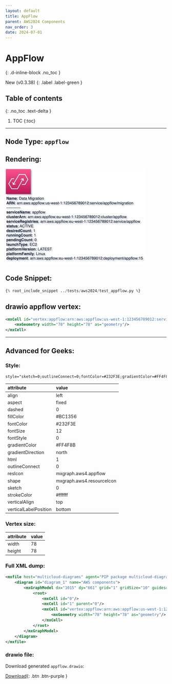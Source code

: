 ```yaml
---
layout: default
title: AppFlow
parent: AWS2024 Components
nav_order: 3
date: 2024-07-01
---
```


# AppFlow
{: .d-inline-block .no_toc }

New (v0.3.38)
{: .label .label-green }

## Table of contents
{: .no_toc .text-delta }

1. TOC
{:toc}

---


## Node Type: ``appflow``

## Rendering:

![lambda](output/jpg/appflow.jpg)

## Code Snippet:

```python
{% root_include_snippet ../tests/aws2024/test_appflow.py %}
```

## drawio appflow vertex:

```xml
<mxCell id="vertex:appflow:arn:aws:appflow:us-west-1:123456789012:service/appflow/migration" parent="1" vertex="1">
    <mxGeometry width="78" height="78" as="geometry"/>
</mxCell>
```
---

## Advanced for Geeks:

### Style:
```html
style="sketch=0;outlineConnect=0;fontColor=#232F3E;gradientColor=#FF4F8B;gradientDirection=north;fillColor=#BC1356;strokeColor=#ffffff;dashed=0;verticalLabelPosition=bottom;verticalAlign=top;align=left;html=1;fontSize=12;fontStyle=0;aspect=fixed;shape=mxgraph.aws4.resourceIcon;resIcon=mxgraph.aws4.appflow;"
```

| attribute | value |
|:----------|:------|
|align| left |
|aspect| fixed |
|dashed| 0 |
|fillColor| #BC1356 |
|fontColor| #232F3E |
|fontSize| 12 |
|fontStyle| 0 |
|gradientColor| #FF4F8B |
|gradientDirection| north |
|html| 1 |
|outlineConnect| 0 |
|resIcon| mxgraph.aws4.appflow |
|shape| mxgraph.aws4.resourceIcon |
|sketch| 0 |
|strokeColor| #ffffff |
|verticalAlign| top |
|verticalLabelPosition| bottom |

### Vertex size:

| attribute | value |
|:---------|:-----------|
| width    | 78  |
| height   |78|

### Full XML dump:
```xml
<mxfile host="multicloud-diagrams" agent="PIP package multicloud-diagrams. Generate resources in draw.io compatible format for Cloud infrastructure. Copyrights @ Roman Tsypuk 2023. MIT license." type="MultiCloud">
    <diagram id="diagram_1" name="AWS components">
        <mxGraphModel dx="1015" dy="661" grid="1" gridSize="10" guides="1" tooltips="1" connect="1" arrows="1" fold="1" page="1" pageScale="1" pageWidth="850" pageHeight="1100" math="0" shadow="1">
            <root>
                <mxCell id="0"/>
                <mxCell id="1" parent="0"/>
                <mxCell id="vertex:appflow:arn:aws:appflow:us-west-1:123456789012:service/appflow/migration" value="&lt;b&gt;Name&lt;/b&gt;: Data Migration&lt;BR&gt;&lt;b&gt;ARN&lt;/b&gt;: arn:aws:appflow:us-west-1:123456789012:service/appflow/migration&lt;BR&gt;-----------&lt;BR&gt;&lt;b&gt;serviceName&lt;/b&gt;: appflow&lt;BR&gt;&lt;b&gt;clusterArn&lt;/b&gt;: arn:aws:appflow:eu-west-1:123456789012:cluster/appflow&lt;BR&gt;&lt;b&gt;serviceRegistries&lt;/b&gt;: arn:aws:appflow:eu-west-1:123456789012:service/appflow&lt;BR&gt;&lt;b&gt;status&lt;/b&gt;: ACTIVE&lt;BR&gt;&lt;b&gt;desiredCount&lt;/b&gt;: 1&lt;BR&gt;&lt;b&gt;runningCount&lt;/b&gt;: 1&lt;BR&gt;&lt;b&gt;pendingCount&lt;/b&gt;: 0&lt;BR&gt;&lt;b&gt;launchType&lt;/b&gt;: EC2&lt;BR&gt;&lt;b&gt;platformVersion&lt;/b&gt;: LATEST&lt;BR&gt;&lt;b&gt;platformFamily&lt;/b&gt;: Linux&lt;BR&gt;&lt;b&gt;deployment&lt;/b&gt;: arn:aws:appflow:eu-west-1:123456789012:deployment/appflow:15" style="sketch=0;outlineConnect=0;fontColor=#232F3E;gradientColor=#FF4F8B;gradientDirection=north;fillColor=#BC1356;strokeColor=#ffffff;dashed=0;verticalLabelPosition=bottom;verticalAlign=top;align=left;html=1;fontSize=12;fontStyle=0;aspect=fixed;shape=mxgraph.aws4.resourceIcon;resIcon=mxgraph.aws4.appflow;" parent="1" vertex="1">
                    <mxGeometry width="78" height="78" as="geometry"/>
                </mxCell>
            </root>
        </mxGraphModel>
    </diagram>
</mxfile>
```

### drawio file:

Download generated ``appflow.drawio``:

[Download](output/drawio/appflow.drawio){: .btn .btn-purple }